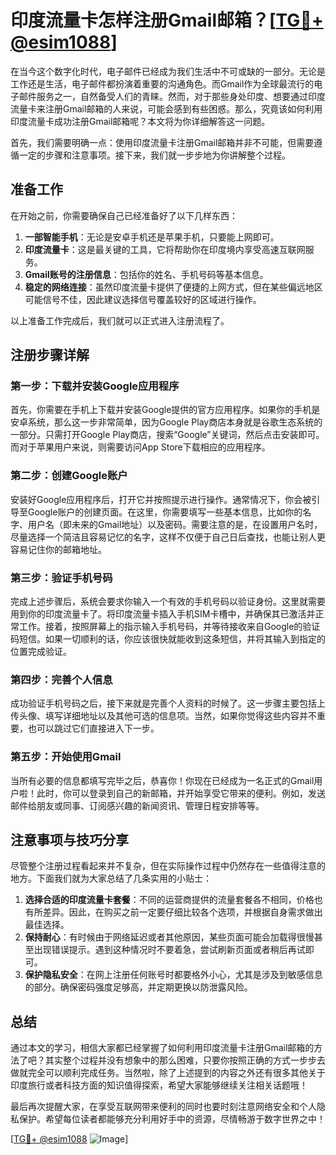 # 印度流量卡怎样注册Gmail邮箱？[[TG💪+ @esim1088](https://t.me/s/esim1088)]

在当今这个数字化时代，电子邮件已经成为我们生活中不可或缺的一部分。无论是工作还是生活，电子邮件都扮演着重要的沟通角色。而Gmail作为全球最流行的电子邮件服务之一，自然备受人们的青睐。然而，对于那些身处印度、想要通过印度流量卡来注册Gmail邮箱的人来说，可能会感到有些困惑。那么，究竟该如何利用印度流量卡成功注册Gmail邮箱呢？本文将为你详细解答这一问题。

首先，我们需要明确一点：使用印度流量卡注册Gmail邮箱并非不可能，但需要遵循一定的步骤和注意事项。接下来，我们就一步步地为你讲解整个过程。

## 准备工作

在开始之前，你需要确保自己已经准备好了以下几样东西：

1. **一部智能手机**：无论是安卓手机还是苹果手机，只要能上网即可。
2. **印度流量卡**：这是最关键的工具，它将帮助你在印度境内享受高速互联网服务。
3. **Gmail账号的注册信息**：包括你的姓名、手机号码等基本信息。
4. **稳定的网络连接**：虽然印度流量卡提供了便捷的上网方式，但在某些偏远地区可能信号不佳，因此建议选择信号覆盖较好的区域进行操作。

以上准备工作完成后，我们就可以正式进入注册流程了。

## 注册步骤详解

### 第一步：下载并安装Google应用程序

首先，你需要在手机上下载并安装Google提供的官方应用程序。如果你的手机是安卓系统，那么这一步非常简单，因为Google Play商店本身就是谷歌生态系统的一部分。只需打开Google Play商店，搜索“Google”关键词，然后点击安装即可。而对于苹果用户来说，则需要访问App Store下载相应的应用程序。

### 第二步：创建Google账户

安装好Google应用程序后，打开它并按照提示进行操作。通常情况下，你会被引导至Google账户的创建页面。在这里，你需要填写一些基本信息，比如你的名字、用户名（即未来的Gmail地址）以及密码。需要注意的是，在设置用户名时，尽量选择一个简洁且容易记忆的名字，这样不仅便于自己日后查找，也能让别人更容易记住你的邮箱地址。

### 第三步：验证手机号码

完成上述步骤后，系统会要求你输入一个有效的手机号码以验证身份。这里就需要用到你的印度流量卡了。将印度流量卡插入手机SIM卡槽中，并确保其已激活并正常工作。接着，按照屏幕上的指示输入手机号码，并等待接收来自Google的验证码短信。如果一切顺利的话，你应该很快就能收到这条短信，并将其输入到指定的位置完成验证。

### 第四步：完善个人信息

成功验证手机号码之后，接下来就是完善个人资料的时候了。这一步骤主要包括上传头像、填写详细地址以及其他可选的信息项。当然，如果你觉得这些内容并不重要，也可以跳过它们直接进入下一步。

### 第五步：开始使用Gmail

当所有必要的信息都填写完毕之后，恭喜你！你现在已经成为一名正式的Gmail用户啦！此时，你可以登录到自己的新邮箱，并开始享受它带来的便利。例如，发送邮件给朋友或同事、订阅感兴趣的新闻资讯、管理日程安排等等。

## 注意事项与技巧分享

尽管整个注册过程看起来并不复杂，但在实际操作过程中仍然存在一些值得注意的地方。下面我们就为大家总结了几条实用的小贴士：

1. **选择合适的印度流量卡套餐**：不同的运营商提供的流量套餐各不相同，价格也有所差异。因此，在购买之前一定要仔细比较各个选项，并根据自身需求做出最佳选择。
2. **保持耐心**：有时候由于网络延迟或者其他原因，某些页面可能会加载得很慢甚至出现错误提示。遇到这种情况时不要着急，尝试刷新页面或者稍后再试即可。
3. **保护隐私安全**：在网上注册任何账号时都要格外小心，尤其是涉及到敏感信息的部分。确保密码强度足够高，并定期更换以防泄露风险。

## 总结

通过本文的学习，相信大家都已经掌握了如何利用印度流量卡注册Gmail邮箱的方法了吧？其实整个过程并没有想象中的那么困难，只要你按照正确的方式一步步去做就完全可以顺利完成任务。当然啦，除了上述提到的内容之外还有很多其他关于印度旅行或者科技方面的知识值得探索，希望大家能够继续关注相关话题哦！

最后再次提醒大家，在享受互联网带来便利的同时也要时刻注意网络安全和个人隐私保护。希望每位读者都能够充分利用好手中的资源，尽情畅游于数字世界之中！

[[TG💪+ @esim1088](https://t.me/s/esim1088) ![Image](https://i.postimg.cc/4NQfJmqS/Snipaste-2025-05-13-00-14-12.png)]